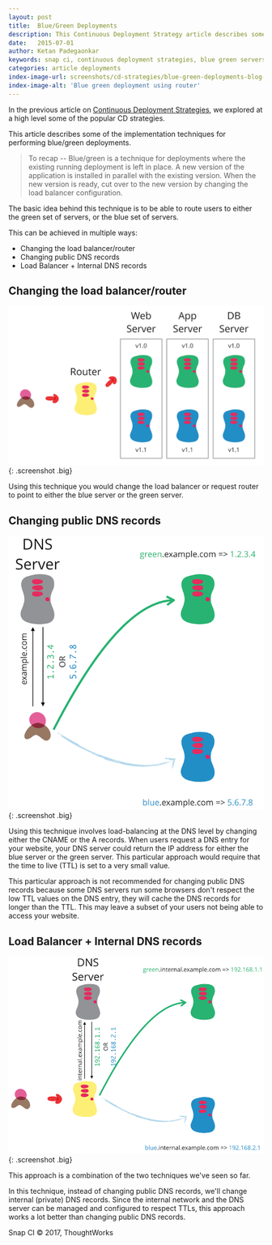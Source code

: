```yaml
---
layout: post
title:  Blue/Green Deployments
description: This Continuous Deployment Strategy article describes some of the implementation techniques for performing blue/green deployments.
date:   2015-07-01
author: Ketan Padegaonkar
keywords: snap ci, continuous deployment strategies, blue green servers, continuous integration, continuous delivery, canary releases
categories: article deployments
index-image-url: screenshots/cd-strategies/blue-green-deployments-blog-image.png
index-image-alt: 'Blue green deployment using router'
---
```


In the previous article on [Continuous Deployment Strategies](https://blog.snap-ci.com/blog/2015/06/22/continuous-deployment-strategies/), we explored at a high level some of the popular CD strategies.

This article describes some of the implementation techniques for performing blue/green deployments.

> To recap -- Blue/green is a technique for deployments where the existing running deployment is left in place. A new version of the application is installed in parallel with the existing version. When the new version is ready, cut over to the new version by changing the load balancer configuration.

The basic idea behind this technique is to be able to route users to either the green set of servers, or the blue set of servers.

This can be achieved in multiple ways:

* Changing the load balancer/router
* Changing public DNS records
* Load Balancer + Internal DNS records

## Changing the load balancer/router

![blue green](/assets/images/screenshots/cd-strategies/blue-green.png "blue green"){: .screenshot .big}

Using this technique you would change the load balancer or request router to point to either the blue server or the green server.

## Changing public DNS records

![blue green](/assets/images/screenshots/cd-strategies/blue-green-public-dns.png "blue green"){: .screenshot .big}

Using this technique involves load-balancing at the DNS level by changing either the CNAME or the A records. When users request a DNS entry for your website, your DNS server could return the IP address for either the blue server or the green server. This particular approach would require that the time to live (TTL) is set to a very small value.

This particular approach is not recommended for changing public DNS records because some DNS servers run some browsers don't respect the low TTL values on the DNS entry, they will cache the DNS records for longer than the TTL. This may leave a subset of your users not being able to access your website.

## Load Balancer + Internal DNS records

![blue green](/assets/images/screenshots/cd-strategies/blue-green-private-dns.png "blue green"){: .screenshot .big}

This approach is a combination of the two techniques we've seen so far.

In this technique, instead of changing public DNS records, we'll change internal (private) DNS records. Since the internal network and the DNS server can be managed and configured to respect TTLs, this approach works a lot better than changing public DNS records.

 
Snap CI © 2017, ThoughtWorks
